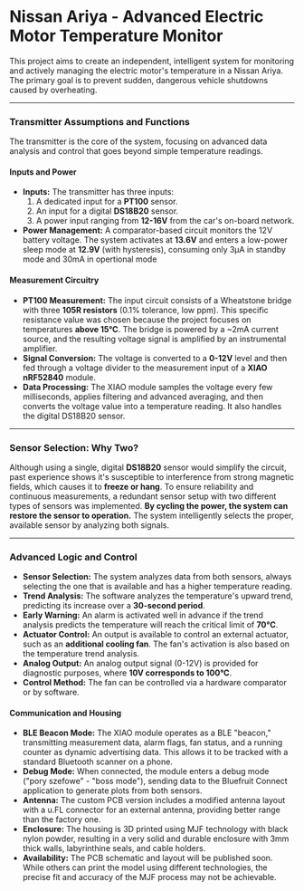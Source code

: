 
# Nissan Ariya - Advanced Electric Motor Temperature Monitor

This project aims to create an independent, intelligent system for monitoring and actively managing the electric motor's temperature in a Nissan Ariya. The primary goal is to prevent sudden, dangerous vehicle shutdowns caused by overheating.

---

### Transmitter Assumptions and Functions

The transmitter is the core of the system, focusing on advanced data analysis and control that goes beyond simple temperature readings.

#### Inputs and Power
* **Inputs:** The transmitter has three inputs:
    1.  A dedicated input for a **PT100** sensor.
    2.  An input for a digital **DS18B20** sensor.
    3.  A power input ranging from **12-16V** from the car's on-board network.
* **Power Management:** A comparator-based circuit monitors the 12V battery voltage. The system activates at **13.6V** and enters a low-power sleep mode at **12.9V** (with hysteresis), consuming only 3µA in standby mode and 30mA in opertional mode 

#### Measurement Circuitry
* **PT100 Measurement:** The input circuit consists of a Wheatstone bridge with three **105R resistors** (0.1% tolerance, low ppm). This specific resistance value was chosen because the project focuses on temperatures **above 15°C**. The bridge is powered by a ~2mA current source, and the resulting voltage signal is amplified by an instrumental amplifier.
* **Signal Conversion:** The voltage is converted to a **0-12V** level and then fed through a voltage divider to the measurement input of a **XIAO nRF52840** module.
* **Data Processing:** The XIAO module samples the voltage every few milliseconds, applies filtering and advanced averaging, and then converts the voltage value into a temperature reading. It also handles the digital DS18B20 sensor.

---

### Sensor Selection: Why Two?

Although using a single, digital **DS18B20** sensor would simplify the circuit, past experience shows it's susceptible to interference from strong magnetic fields, which causes it to **freeze or hang**. To ensure reliability and continuous measurements, a redundant sensor setup with two different types of sensors was implemented. **By cycling the power, the system can restore the sensor to operation.** The system intelligently selects the proper, available sensor by analyzing both signals.

---

### Advanced Logic and Control
* **Sensor Selection:** The system analyzes data from both sensors, always selecting the one that is available and has a higher temperature reading.
* **Trend Analysis:** The software analyzes the temperature's upward trend, predicting its increase over a **30-second period**.
* **Early Warning:** An alarm is activated well in advance if the trend analysis predicts the temperature will reach the critical limit of **70°C**.
* **Actuator Control:** An output is available to control an external actuator, such as an **additional cooling fan**. The fan's activation is also based on the temperature trend analysis.
* **Analog Output:** An analog output signal (0-12V) is provided for diagnostic purposes, where **10V corresponds to 100°C**.
* **Control Method:** The fan can be controlled via a hardware comparator or by software.

#### Communication and Housing
* **BLE Beacon Mode:** The XIAO module operates as a BLE "beacon," transmitting measurement data, alarm flags, fan status, and a running counter as dynamic advertising data. This allows it to be tracked with a standard Bluetooth scanner on a phone.
* **Debug Mode:** When connected, the module enters a debug mode ("pory szefowe" - "boss mode"), sending data to the Bluefruit Connect application to generate plots from both sensors.
* **Antenna:** The custom PCB version includes a modified antenna layout with a u.FL connector for an external antenna, providing better range than the factory one.
* **Enclosure:** The housing is 3D printed using MJF technology with black nylon powder, resulting in a very solid and durable enclosure with 3mm thick walls, labyrinthine seals, and cable holders.
* **Availability:** The PCB schematic and layout will be published soon. While others can print the model using different technologies, the precise fit and accuracy of the MJF process may not be achievable.
